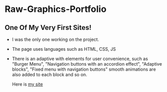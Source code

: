 # Raw-Graphics-Portfolio
## One Of My Very First Sites!

- I was the only one working on the project.
- The page uses languages such as HTML, CSS, JS
- There is an adaptive with elements for user convenience, such as "Burger Menu",
  "Navigation buttons with an accordion effect", "Adaptive blocks", "Fixed menu with navigation buttons" smooth animations are also added to each block and so on.
  
  Here is [my site](https://alexandercherniy.github.io/Raw-Graphics-Portfolio/)

